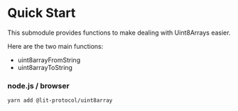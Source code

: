 # Quick Start

This submodule provides functions to make dealing with Uint8Arrays easier.

Here are the two main functions:

- uint8arrayFromString
- uint8arrayToString

### node.js / browser

```
yarn add @lit-protocol/uint8array
```
